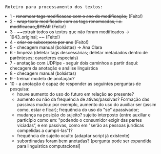 <pre> Roteiro para processamento dos textos:</pre>

- 1 - ~~renomear tags modificacao com o ano de modificação;~~ (Feito!)
- 2 - ~~wrap texto modificado com as tags renomeadas, i.e. modificacao_$YEAR~~ (Feito!)
- 3 - ~~extrair todos os textos que não foram modificados -> 1943_original; ~~ (Feito!)
- 4 - ~~criar os subcorpora por ano~~ (Feito!)
- 5 - checagem manual (bolsistas) -> Ana Clara
- 6 - limpeza (deletar tags descessárias; deletar metadados dentro de parênteses; caracteres especiais)
- 7 - anotação com UDPipe
      - seguir dois caminhos a partir daqui: checagem da anotação e análise linguística
- 8 - checagem manual (bolsistas)
- 9 - treinar modelo de anotação?
- 10 - a anotação é capaz de responder as seguintes perguntas de pesquisa:
    - houve aumento do uso do futuro em relação ao presente?
    - aumento ou não da frequência de ativas/passivas? Formação das passivas mudou: por exemplo, aumento do uso do auxiliar ser (assim como, estar e ficar); frequência do uso do "se" apassivador;
    - mudança na posição do sujeito? sujeito interposto (entre auxiliar e particípio como em: "podendo o consumidor exigir das partes viciadas“, e em passivas, como em "serão as pessoas jurídicas compelidas a cumpri-las")?
    - frequência de sujeito oculto (adaptar script já existente)
    - subordinadas foram bem anotadas? [pergunta pode ser expandida para linguística computacional]
